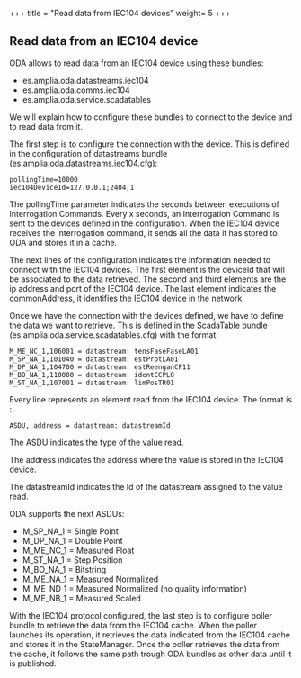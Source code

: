 +++
title = "Read data from IEC104 devices"
weight= 5
+++

## Read data from an IEC104 device

ODA allows to read data from an IEC104 device using these bundles:

* es.amplia.oda.datastreams.iec104
* es.amplia.oda.comms.iec104
* es.amplia.oda.service.scadatables

We will explain how to configure these bundles to connect to the device and to read data from it.

The first step is to configure the connection with the device. This is defined in the configuration of datastreams bundle (es.amplia.oda.datastreams.iec104.cfg):

```properties
pollingTime=10000
iec104DeviceId=127.0.0.1;2404;1
```

The pollingTime parameter indicates the seconds between executions of Interrogation Commands. Every x seconds, an Interrogation Command is sent to the devices defined in the configuration. When the IEC104 device receives the interrogation command, it sends all the data it has stored to ODA and stores it in a cache.

The next lines of the configuration indicates the information needed to connect with the IEC104 devices. The first element is the deviceId that will be associated to the data retrieved. The second and third elements are the ip address and port of the IEC104 device. The last element indicates the commonAddress, it identifies the IEC104 device in the network.

Once we have the connection with the devices defined, we have to define the data we want to retrieve. This is defined in the ScadaTable bundle (es.amplia.oda.service.scadatables.cfg) with the format:

```properties
M_ME_NC_1,106001 = datastream: tensFaseFaseLA01
M_SP_NA_1,101040 = datastream: estProtLA01
M_DP_NA_1,104700 = datastream: estReenganCF11
M_BO_NA_1,110000 = datastream: identCCPLO
M_ST_NA_1,107001 = datastream: limPosTR01
```

Every line represents an element read from the IEC104 device. The format is :

```properties
ASDU, address = datastream: datastreamId
```

The ASDU indicates the type of the value read.

The address indicates the address where the value is stored in the IEC104 device.

The datastreamId indicates the Id of the datastream assigned to the value read.

ODA supports the next ASDUs:

* M_SP_NA_1 = Single Point
* M_DP_NA_1 = Double Point
* M_ME_NC_1 = Measured Float
* M_ST_NA_1 = Step Position
* M_BO_NA_1 = Bitstring
* M_ME_NA_1 = Measured Normalized
* M_ME_ND_1 = Measured Normalized (no quality information)
* M_ME_NB_1 = Measured Scaled

With the IEC104 protocol configured, the last step is to configure poller bundle to retrieve the data from the IEC104 cache. When the poller launches its operation, it retrieves the data indicated from the IEC104 cache and stores it in the StateManager.
Once the poller retrieves the data from the cache, it follows the same path trough ODA bundles as other data until it is published.

